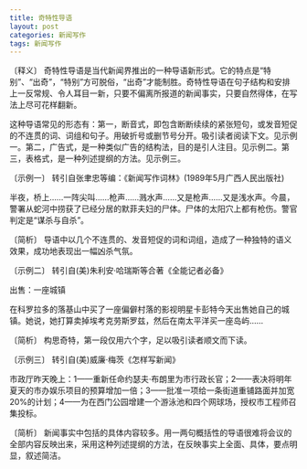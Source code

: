 ```yaml
---
title: 奇特性导语
layout: post
categories: 新闻写作
tags: 新闻写作
---
```


〔释义〕 奇特性导语是当代新闻界推出的一种导语新形式。它的特点是“特别”、“出奇”，“特别”方可脱俗，“出奇”才能制胜。奇特性导语在句子结构和安排上一反常规、令人耳目一新，只要不偏离所报道的新闻事实，只要自然得体，在写法上尽可花样翻新。

这种导语常见的形态有：第一，断音式，即包含断断续续的紧张短句，或发音短促的不连贯的词、词组和句子。用破折号或删节号分开。吸引读者阅读下文。见示例一。第二，广告式，是一种类似广告的结构法，目的是引人注目。见示例二。第三，表格式，是一种列述提纲的方法。见示例三。

〔示例一〕 转引自张聿忠等编：《新闻写作词林》(1989年5月广西人民出版社)

半夜，桥上……一阵尖叫……枪声……溅水声……又是枪声……又是浅水声。今晨，警署从蛇河中捞获了已经分居的默菲夫妇的尸体。尸体的太阳穴上都有枪伤。警官判定是“谋杀与自杀”。

〔简析〕 导语中以几个不连贯的、发音短促的词和词组，造成了一种独特的语义效果，成功地表现出一幅凶杀气氛。

〔示例二〕 转引自(美)朱利安·哈瑞斯等合著《全能记者必备》

出售：一座城镇

在科罗拉多的落基山中买了一座偏僻村落的影视明星卡彭特今天出售她自己的城镇。她说，她打算卖掉埃考克劳斯罗兹，然后在南太平洋买一座岛屿……

〔简析〕 构思奇特，第一段仅用六个字，足以吸引读者顺文而下读。

〔示例三〕 转引自(美)威廉·梅茨《怎样写新闻》

市政厅昨天晚上：1——重新任命约瑟夫·布朗里为市行政长官；2——表决将明年夏天的市办娱乐项目的预算增加一倍；3——批准一项给一条街道重铺路面并加宽20%的计划；4——为在西门公园增建一个游泳池和四个网球场，授权市工程师召集投标。

〔简析〕 新闻事实中包括的具体内容较多。用一两句概括性的导语很难将会议的全部内容反映出来，采用这种列述提纲的方法，在反映事实上全面、具体，要点明显，叙述简洁。 